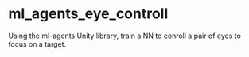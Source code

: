 # ml_agents_eye_controll
 Using the ml-agents Unity library, train a NN to conroll a pair of eyes to focus on a target.
